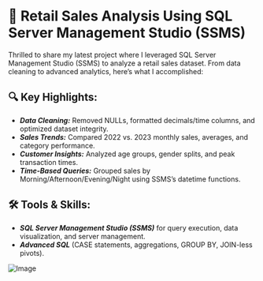 # 🚀 Retail Sales Analysis Using SQL Server Management Studio (SSMS)

Thrilled to share my latest project where I leveraged SQL Server Management Studio (SSMS) to analyze a retail sales dataset. From data cleaning to advanced analytics, here’s what I accomplished:

## 🔍 Key Highlights:
- ***Data Cleaning:*** Removed NULLs, formatted decimals/time columns, and optimized dataset integrity.
- ***Sales Trends:*** Compared 2022 vs. 2023 monthly sales, averages, and category performance.
- ***Customer Insights:*** Analyzed age groups, gender splits, and peak transaction times.
- ***Time-Based Queries:*** Grouped sales by Morning/Afternoon/Evening/Night using SSMS’s datetime functions.

## 🛠 Tools & Skills:
- ***SQL Server Management Studio (SSMS)*** for query execution, data visualization, and server management.
- ***Advanced SQL*** (CASE statements, aggregations, GROUP BY, JOIN-less pivots).

![Image](https://github.com/user-attachments/assets/fe5ceba2-4d8b-45ec-aed4-73760c402df3)
